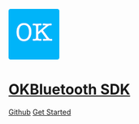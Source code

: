 ![logo](./_media/icon.png ':no-zoom')

# [OKBluetooth SDK](#okbluetooth)

[Github](https://github.com/latehorse/OKBluetooth) [Get Started](#okbluetooth)
